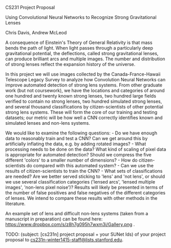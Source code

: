 CS231 Project Proposal

Using Convolutional Neural Networks to Recognize Strong Gravitational Lenses

Chris Davis, Andrew McLeod

A consequence of Einstein's Theory of General Relativity is that mass bends the
path of light. When light passes through a particularly deep gravitational
potential, the deflections, called strong gravitational lenses, can produce
brilliant arcs and multiple images. The number and distribution of strong
lenses reflect the expansion history of the universe.

In this project we will use images collected by the Canada-France-Hawaii
Telescope Legacy Survey to analyze how Convolution Neural Networks can improve
automated detection of strong lens systems. From other graduate work (but not
coursework), we have the locations and categories of around one hundred and
twenty known strong lenses, two hundred large fields verified to contain no
strong lenses, two hundred simulated strong lenses, and several thousand
classifications by citizen-scientists of other potential strong lens systems.
These will form the core of our training and testing datasets; our metric will
be how well a CNN correctly identifies known and simulated lenses and non-lens
systems.

We would like to examine the following questions:
     - Do we have enough data to reasonably train and test a CNN? Can we get
       around this by artificially inflating the data, e.g. by adding rotated
       images?
     - What processing needs to be done on the data? What kind of scaling of
       pixel data is appropriate for automated detection? Should we compress
       the five different 'colors' to a smaller number of dimensions?
     - How do citizen-scientists do compared with this automated system?
     - Can we use the results of citizen-scientists to train the CNN?
     - What sets of classifications are needed? Are we better served sticking
       to 'lens' and 'not lens', or should we use several classification
       categories ('lensed arcs', 'lensed multiple images', 'non-lens pixel
       noise')?
Results will likely be presented in terms of the number of false positives and
false negatives of the different categories of lenses. We intend to compare
these results with other methods in the literature.

An example set of lens and difficult non-lens systems (taken from a manuscript
in preparation) can be found here:
https://www.dropbox.com/s/z8h7g095h7wxm3i/Gallery.png .


TODO: (subject: [cs231n] project proposal + your SUNet Ids) of your project proposal to cs231n-winter1415-staff@lists.stanford.edu.
